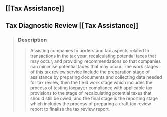 ## [[Tax Assistance]]
## Tax Diagnostic Review [[Tax Assistance]]
> ### Description
>> Assisting companies to understand tax aspects related to transactions in the tax year, recalculating potential taxes that may occur, and providing recommendations so that companies can minimise potential taxes that may occur.
>> The work stages of this tax review service include the preparation stage of assistance by preparing documents and collecting data needed for tax review, then the field work stage which includes the process of testing taxpayer compliance with applicable tax provisions to the stage of recalculating potential taxes that should still be owed, and the final stage is the reporting stage which includes the process of preparing a draft tax review report to finalise the tax review report.  
